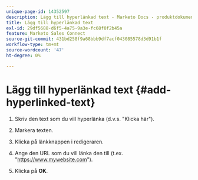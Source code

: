 ```yaml
---
unique-page-id: 14352597
description: Lägg till hyperlänkad text - Marketo Docs - produktdokumentation
title: Lägg till hyperlänkad text
exl-id: 29df5688-d6f5-4a75-9a3e-fc68f0f2b45a
feature: Marketo Sales Connect
source-git-commit: 431bd258f9a68bbb9df7acf043085578d3d91b1f
workflow-type: tm+mt
source-wordcount: '47'
ht-degree: 0%

---
```


# Lägg till hyperlänkad text {#add-hyperlinked-text}

1. Skriv den text som du vill hyperlänka (d.v.s. &quot;Klicka här&quot;).

1. Markera texten.

1. Klicka på länkknappen i redigeraren.

1. Ange den URL som du vill länka den till (t.ex. &quot;https://www.mywebsite.com&quot;).

1. Klicka på **OK**.

